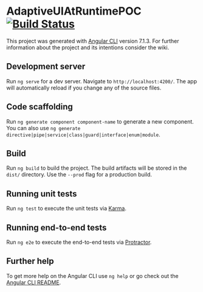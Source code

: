 # AdaptiveUIAtRuntimePOC [![Build Status](https://travis-ci.org/caiusno1/M-RS-SAUI-Prototype.svg?branch=master)](https://travis-ci.org/caiusno1/M-RS-SAUI-Prototype)

This project was generated with [Angular CLI](https://github.com/angular/angular-cli) version 7.1.3. For further information about the project and its intentions consider the wiki.

## Development server

Run `ng serve` for a dev server. Navigate to `http://localhost:4200/`. The app will automatically reload if you change any of the source files.

## Code scaffolding

Run `ng generate component component-name` to generate a new component. You can also use `ng generate directive|pipe|service|class|guard|interface|enum|module`.

## Build

Run `ng build` to build the project. The build artifacts will be stored in the `dist/` directory. Use the `--prod` flag for a production build.

## Running unit tests

Run `ng test` to execute the unit tests via [Karma](https://karma-runner.github.io).

## Running end-to-end tests

Run `ng e2e` to execute the end-to-end tests via [Protractor](http://www.protractortest.org/).

## Further help

To get more help on the Angular CLI use `ng help` or go check out the [Angular CLI README](https://github.com/angular/angular-cli/blob/master/README.md).
